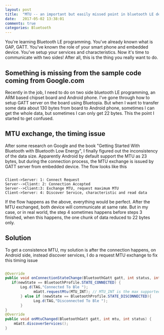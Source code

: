 ```yaml
---
layout: post
title:  "MTU -- an important but easily missed point in bluetooth LE development"
date:   2017-05-02 13:38:01
comments: true  
categories: Bluetooth
---
```


You're learning Bluetooth LE programming. You've already known what is GAP, GATT. You've known the role of your smart phone and embedded device. You've setup your services and characteristics. Now it's time to communicate with two sides! After all, this is the thing you really want to do.

## Something is missing from the sample code coming from Google.com
Recently in the job, I need to do on two side bluetooth LE programming, an ARM based chipset board and Android phone. I've gone through how to setup GATT server on the board using Bluetopia. But when I want to transfer some data about 130 bytes from board to Android phone, sometimes I can get the whole data, but sometimes I can only get 22 bytes. This the point I started to get confused.

## MTU exchange, the timing issue
After some research on Google and the book "Getting Started With Bluetooth with Bluetooth Low Energy", I finally figured out the inconsistency of the data size.
Apparently Android by default support the MTU as 23 bytes, but during the connection process, the MTU exchange is issued by GATT server from embedded device. The flow looks like this 

```sequence

Client->Server: 1: Connect Request
Server-->Client: 2: Connection Accepted
Server-->Client:3: Exchange MTU, request maximum MTU
Client->Server: 4: Discover Service, characteristic and read data 

```

If the flow happens as the above, everything would be perfect. After the MTU exchanged, both device will communicate at same rate. But in my case, or in real world, the step 4 sometimes happens before steps 3 finished, when this happens, the one chunk of data reduced to 22 bytes only.

## Solution
To get a consistence MTU, my solution is after the connection happens, on Android side, instead discover services, I do a request MTU exchange to fix this timing issue 

```Java

@Override
public void onConnectionStateChange(BluetoothGatt gatt, int status, int newState) {
   if(newState == BluetoothProfile.STATE_CONNECTED) {
       Log.d(TAG,"Connected To Ble ");
             mGatt.requestMtu(MTU_INT); // MTU_INT is the max supported number for your device
       } else if (newState == BluetoothProfile.STATE_DISCONNECTED){
             Log.d(TAG,"Disconnected To Ble ");
       }
}
@Override
public void onMtuChanged(BluetoothGatt gatt, int mtu, int status) {
    mGatt.discoverServices();
}

```  




 


